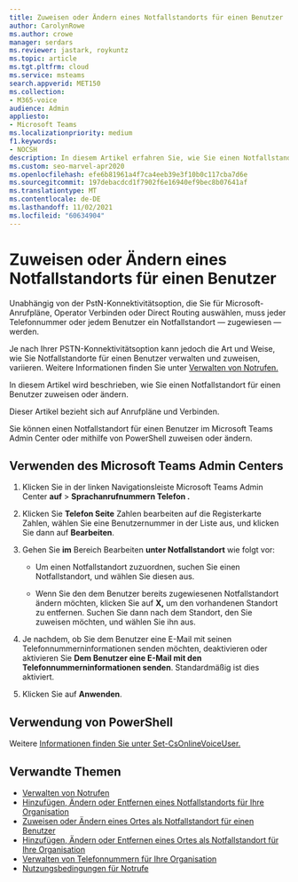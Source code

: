 ```yaml
---
title: Zuweisen oder Ändern eines Notfallstandorts für einen Benutzer
author: CarolynRowe
ms.author: crowe
manager: serdars
ms.reviewer: jastark, roykuntz
ms.topic: article
ms.tgt.pltfrm: cloud
ms.service: msteams
search.appverid: MET150
ms.collection:
- M365-voice
audience: Admin
appliesto:
- Microsoft Teams
ms.localizationpriority: medium
f1.keywords:
- NOCSH
description: In diesem Artikel erfahren Sie, wie Sie einen Notfallstandort für Benutzer in Ihrer Organisation zuweisen oder ändern.
ms.custom: seo-marvel-apr2020
ms.openlocfilehash: efe6b81961a4f7ca4eeb39e3f10b0c117cba7d6e
ms.sourcegitcommit: 197debacdcd1f7902f6e16940ef9bec8b07641af
ms.translationtype: MT
ms.contentlocale: de-DE
ms.lasthandoff: 11/02/2021
ms.locfileid: "60634904"
---
```

# <a name="assign-or-change-an-emergency-location-for-a-user"></a>Zuweisen oder Ändern eines Notfallstandorts für einen Benutzer

Unabhängig von [](pstn-connectivity.md) der PstN-Konnektivitätsoption, die Sie für Microsoft-Anrufpläne, Operator Verbinden oder Direct Routing auswählen, muss jeder Telefonnummer oder jedem Benutzer ein Notfallstandort &mdash; zugewiesen &mdash; werden.

Je nach Ihrer PSTN-Konnektivitätsoption kann jedoch die Art und Weise, wie Sie Notfallstandorte für einen Benutzer verwalten und zuweisen, variieren. Weitere Informationen finden Sie unter [Verwalten von Notrufen.](what-are-emergency-locations-addresses-and-call-routing.md)

In diesem Artikel wird beschrieben, wie Sie einen Notfallstandort für einen Benutzer zuweisen oder ändern. 

Dieser Artikel bezieht sich auf Anrufpläne und Verbinden.
  
Sie können einen Notfallstandort für einen Benutzer im Microsoft Teams Admin Center oder mithilfe von PowerShell zuweisen oder ändern.

## <a name="using-the-microsoft-teams-admin-center"></a>Verwenden des Microsoft Teams Admin Centers

1. Klicken Sie in der linken Navigationsleiste Microsoft Teams Admin Center **auf**  >  **Sprachanrufnummern Telefon .**

2. Klicken Sie **Telefon Seite** Zahlen bearbeiten  auf die Registerkarte Zahlen, wählen Sie eine Benutzernummer in der Liste aus, und klicken Sie dann auf **Bearbeiten**.

3. Gehen Sie **im** Bereich Bearbeiten **unter Notfallstandort** wie folgt vor:

   - Um einen Notfallstandort zuzuordnen, suchen Sie einen Notfallstandort, und wählen Sie diesen aus.

   - Wenn Sie den dem Benutzer bereits zugewiesenen Notfallstandort ändern möchten, klicken Sie auf **X,** um den vorhandenen Standort zu entfernen. Suchen Sie dann nach dem Standort, den Sie zuweisen möchten, und wählen Sie ihn aus.

4. Je nachdem, ob Sie dem Benutzer eine E-Mail mit seinen Telefonnummerninformationen senden möchten, deaktivieren oder aktivieren Sie **Dem Benutzer eine E-Mail mit den Telefonnummerninformationen senden**. Standardmäßig ist dies aktiviert.

5. Klicken Sie auf **Anwenden**.

## <a name="using-powershell"></a>Verwendung von PowerShell

Weitere [Informationen finden Sie unter Set-CsOnlineVoiceUser.](/powershell/module/skype/set-csonlinevoiceuser) 

    
## <a name="related-topics"></a>Verwandte Themen

- [Verwalten von Notrufen](what-are-emergency-locations-addresses-and-call-routing.md)
- [Hinzufügen, Ändern oder Entfernen eines Notfallstandorts für Ihre Organisation](add-change-remove-emergency-location-organization.md)
- [Zuweisen oder Ändern eines Ortes als Notfallstandort für einen Benutzer](assign-change-emergency-place-user.md)
- [Hinzufügen, Ändern oder Entfernen eines Ortes als Notfallstandort für Ihre Organisation](add-change-remove-emergency-place-organization.md)
- [Verwalten von Telefonnummern für Ihre Organisation](/microsoftteams/manage-phone-numbers-for-your-organization)
- [Nutzungsbedingungen für Notrufe](./emergency-calling-terms-and-conditions.md)
